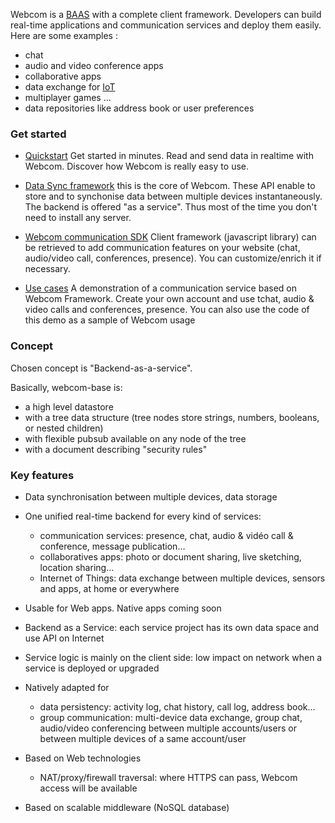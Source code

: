 Webcom is a [BAAS](https://en.wikipedia.org/wiki/Mobile_Backend_as_a_service) with a complete client framework. 
Developers can build real-time applications and communication services and deploy them easily. Here are some examples :

* chat
* audio and video conference apps
* collaborative apps
* data exchange for [IoT](https://en.wikipedia.org/wiki/Internet_of_Things)
* multiplayer games ...
* data repositories like address book or user preferences

### Get started ###


* [Quickstart][Quickstart]
   Get started in minutes. Read and send data in realtime with Webcom. Discover how Webcom is really easy to use.

* [Data Sync framework][DataSyncDoc]
   this is the core of Webcom. These API enable to store and to synchonise data between multiple devices instantaneously. The backend is offered "as a service". Thus most of the time you don't need to install any server.

* [Webcom communication SDK][ComSDKDoc]
   Client framework (javascript library) can be retrieved to add communication features on your website (chat, audio/video call, conferences, presence). You can customize/enrich it if necessary.

* [Use cases][Examples]
   A demonstration of a communication service based on Webcom Framework. Create your own account and use tchat, audio & video calls and conferences, presence. You can also use the code of this demo as a sample of Webcom usage


### Concept ####


Chosen concept is "Backend-as-a-service".

Basically, webcom-base is:

* a high level datastore
* with a tree data structure (tree nodes store strings, numbers, booleans, or nested children)
* with flexible pubsub available on any node of the tree
* with a document describing "security rules"


### Key features ###


* Data synchronisation between multiple devices, data storage

* One unified real-time backend for every kind of services:
	* communication services: presence, chat, audio & vidéo call & conference, message publication…
	* collaboratives apps: photo or document sharing, live sketching, location sharing...
	* Internet of Things: data exchange between multiple devices, sensors and apps, at home or everywhere

* Usable for Web apps. Native apps coming soon

* Backend as a Service: each service project has its own data space and use API on Internet

* Service logic is mainly on the client side: low impact on network when a service is deployed or upgraded

* Natively adapted for
	* data persistency: activity log, chat history, call log, address book…
	* group communication: multi-device data exchange, group chat, audio/video conferencing between multiple accounts/users or between multiple devices of a same account/user

* Based on Web technologies
	* NAT/proxy/firewall traversal: where HTTPS can pass, Webcom access will be available

* Based on scalable middleware (NoSQL database)


[Quickstart]: https://webcom.orange.com/doc/tutorial-quickstart.html
[DataSyncDoc]: https://webcom.orange.com/doc/Webcom.html
[ComSDKDoc]: https://webcom.orange.com/doc/tutorial-comsdk_WebRTC.html
[Examples]: https://webcom.orange.com/doc/tutorial-examples.html